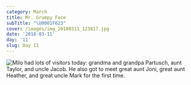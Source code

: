 ```yaml
---
category: March
title: Mr. Grumpy Face
subTitle: "\U0001F623"
cover: /images/img_20180311_123817.jpg
date: '2018-03-11'
day: '11'
slug: Day 11
---
```

![Milo had lots of visitors today:  grandma and grandpa Partusch, aunt Taylor, and uncle Jacob.  He also got to meet great aunt Joni, great aunt Heather, and great uncle Mark for the first time.  ](/images/img_20180311_123817.jpg)
